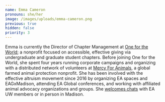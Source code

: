 ```yaml
---
name: Emma Cameron
pronouns: she/her
image: /images/uploads/emma-cameron.png
previous: true
hidden: false
priority: 3
---
```

Emma is currently the Director of Chapter Management at <a target="_blank" rel="noreferrer" href="https://1fortheworld.org">One for the World</a>; a nonprofit focused on accessible, effective giving via undergraduate and graduate student chapters. Before joining One for the World, she spent four years running corporate campaigns and organizing with a distributed network of volunteers at <a target="_blank" rel="noreferrer" href="https://mercyforanimals.org">Mercy For Animals</a>, a global farmed animal protection nonprofit. She has been involved with the effective altruism movement since 2016 by organizing EA spaces and EAGxMadison, attending EA Global conferences, and working with affiliated animal advocacy organizations and groups. She <a target="_blank" rel="noreferrer" href="https://calendly.com/emma-oftw">welcomes chats</a> with EA UW members or in person in Madison.